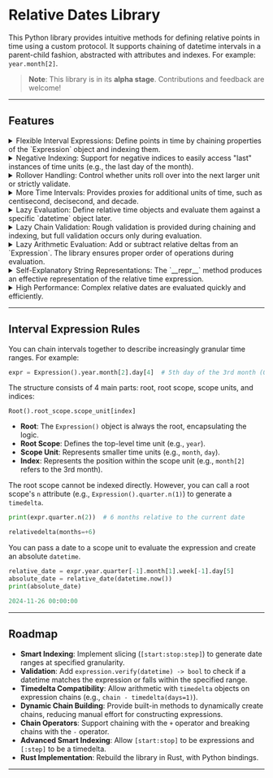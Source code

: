 # Relative Dates Library

This Python library provides intuitive methods for defining relative points in time using a custom protocol. It supports chaining of datetime intervals in a parent-child fashion, abstracted with attributes and indexes. For example: `year.month[2]`.

> **Note**: This library is in its **alpha stage**. Contributions and feedback are welcome!

---

## Features

<details>
  <summary>Flexible Interval Expressions: Define points in time by chaining properties of the `Expression` object and indexing them.</summary>

  ```python
  # Second day of the 3rd week of the month, 0-based indexing
  expr = Expression()
  expr.month.week[2].day[1]
  ```
</details>

<details>
  <summary>Negative Indexing: Support for negative indices to easily access "last" instances of time units (e.g., the last day of the month).</summary>

  ```python
  expr.month.day[-1] # Last day of the month
  ```
</details>

<details>
  <summary>Rollover Handling: Control whether units roll over into the next larger unit or strictly validate.</summary>

  By default, invalid indices roll over into the parent. For example:
  ```python
  nonleap_date = datetime(2021, 1, 1)
  feb_29_expr = Expression().year.month[1].day[28]
  feb_29_2021 = feb_29_expr(nonleap_date)
  print(feb_29_2021)

  2024-03-01 00:00:00
  ```

  Similarly, with mathmatical operations:
  ```python
  expr = Expression()
  feb_29_expr = expr.year.month[1].day[27] + expr.day.n(1)
  feb_29_2021 = feb_29_expr(nonleap_date)
  print(feb_29_2021)

  2024-03-01 00:00:00
  ```

  To disable this behavior, pass `rollover=False`:
  ```python
  feb_29_2021 = feb_29_expr(nonleap_date, rollover=False)

  IndexError: Rollover occurred for Month from 2 to 3.
  ```

  If you want operations to roll over, but not invalid indices, you can pass `operation_safe=True`:
  ```python
  feb_29_expr = expr.year.month[1].day[27] + expr.day.n(1)
  feb_29_2021 = feb_29_expr(nonleap_date, rollover=False, operation_safe=True)
  print(feb_29_2021)

  2021-03-01 00:00:00
  ```
</details>

<details>
  <summary>More Time Intervals: Provides proxies for additional units of time, such as centisecond, decisecond, and decade.</summary>

  ```python
  print(
    expr  
    .decade
    .year[0]
    .quarter[0]
    .month[0]
    .week[0]
    .day[0]
    .hour[0]
    .minute[0]
    .second[0]
    .decisecond[0]
    .millisecond[0]
    .microsecond[0]
  )

  Decade > Year[1] > Quarter[1] > Month[1] > Week[1] > Day[1] > Hour[1] > Minute[1] > Second[1] > Decisecond[1] > Millisecond[1] > Microsecond[1]
  ```
</details>

<details>
  <summary>Lazy Evaluation: Define relative time objects and evaluate them against a specific `datetime` object later.</summary>

  ```python
  # Last day of the month
  last_day_of_month = expr.month.day[-1]

  # Evaluates after recieving a baseline
  last_day_this_month = last_month_day(datime.now())
  print(last_day_this_month)

  2024-09-30 00:00:00
  ```
</details>

<details>
  <summary>Lazy Chain Validation: Rough validation is provided during chaining and indexing, but full validation occurs only during evaluation.</summary>

  ```python
  expr.month.day[99]

  ----------------------------------------------------------------
  ValueError                                Traceback (most recent call last)
  Cell In[4], line 1
  ----> 1 expr.month.day[99]

  ValueError: Day cannot accept index 99 of Month (max: 34)
  ```
</details>

<details>
  <summary>Lazy Arithmetic Evaluation: Add or subtract relative deltas from an `Expression`. The library ensures proper order of operations during evaluation.</summary>

  ```python
  from pyinterval.expression import Expression
  from datetime import datetime
  
  expr = Expression()            # Instantiate the Expression object
  date_expr = expr.year.month[1] # Start with the year and second month
  date_expr += expr.day.n(1)     # Add 1 day to the expression
  date_expr = date_expr.day[27]  # Set the 28th day (0-based, so index 27)
  date_expr -= expr.month.n(1)   # Subtract one month from the expression

  time_expr = (                  # Set the time to 01:01:01.101001
      date_expr
      .hour[0]
      .minute[0]
      .second[0]
      .decisecond[0]
      .millisecond[0]
      .microsecond[0]
  )

  final_expr = time_expr + expr.month.n(1)  # Add one month to the final result

  result = final_expr(datetime(2021, 1 ,1)) # Evaluate the expression with a non-leap year
  print(result)

  result = final_expr(datetime(2024, 1 ,1)) # Evaluate the expression with a leap year
  print(result)

  2021-03-01 01:01:01.101001
  2024-02-29 01:01:01.101001
  ```
</details>

<details>
  <summary>Self-Explanatory String Representations: The `__repr__` method produces an effective representation of the relative time expression.</summary>

  ```python
  print(some_date)

  Year > Month[3] > Day[1] + relativedelta(months=-1, days=-1) > Hour[12] > Minute[45]
  ```
</details>

<details>
  <summary>High Performance: Complex relative dates are evaluated quickly and efficiently.</summary>

  ```python
  %%timeit

  expr = Expression()
  date_expr = expr.year.month[-11]
  date_expr += expr.day.n(59)
  date_expr -= expr.month.n(1634)

  time_expr = (
      date_expr
      .hour[-823]
      .minute[-59]
      .second[-59]
      .decisecond[-9]
      .millisecond[-99]
      .microsecond[-999]
  )

  final_expr = time_expr + expr.month.n(1)

  result1 = final_expr(datetime(2021, 1 ,1)) # Evaluate the expression with a non-leap year
  result2 = final_expr(datetime(2024, 1 ,1)) # Evaluate the expression with a leap year
  assert result1 != result2

  385 μs ± 4.22 μs per loop (mean ± std. dev. of 7 runs, 1,000 loops each)
  ```
</details>

---

## Interval Expression Rules

You can chain intervals together to describe increasingly granular time ranges. For example:

```python
expr = Expression().year.month[2].day[4]  # 5th day of the 3rd month (0-based indexing)
```

The structure consists of 4 main parts: root, root scope, scope units, and indices:

```text
Root().root_scope.scope_unit[index]
```

- **Root**: The `Expression()` object is always the root, encapsulating the logic.
- **Root Scope**: Defines the top-level time unit (e.g., `year`).
- **Scope Unit**: Represents smaller time units (e.g., `month`, `day`).
- **Index**: Represents the position within the scope unit (e.g., `month[2]` refers to the 3rd month).

The root scope cannot be indexed directly. However, you can call a root scope's `n` attribute (e.g., `Expression().quarter.n(1)`) to generate a `timedelta`.

```python
print(expr.quarter.n(2))  # 6 months relative to the current date

relativedelta(months=+6)
```

You can pass a date to a scope unit to evaluate the expression and create an absolute `datetime`.
```python
relative_date = expr.year.quarter[-1].month[1].week[-1].day[5]
absolute_date = relative_date(datetime.now())
print(absolute_date)

2024-11-26 00:00:00
```

---

## Roadmap

- **Smart Indexing**: Implement slicing (`[start:stop:step]`) to generate date ranges at specified granularity.
- **Validation**: Add `expression.verify(datetime) -> bool` to check if a datetime matches the expression or falls within the specified range.
- **Timedelta Compatibility**: Allow arithmetic with `timedelta` objects on expression chains (e.g., `chain - timedelta(days=1)`).
- **Dynamic Chain Building**: Provide built-in methods to dynamically create chains, reducing manual effort for constructing expressions.
- **Chain Operators**: Support chaining with the `+` operator and breaking chains with the `-` operator.
- **Advanced Smart Indexing**: Allow `[start:stop]` to be expressions and `[:step]` to be a timedelta.
- **Rust Implementation**: Rebuild the library in Rust, with Python bindings.

---

